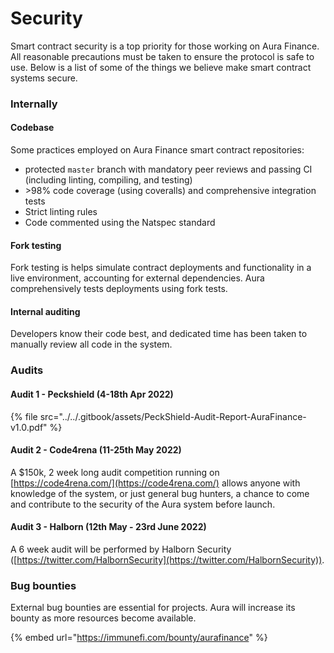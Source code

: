 # Security

Smart contract security is a top priority for those working on Aura Finance. All reasonable precautions must be taken to ensure the protocol is safe to use. Below is a list of some of the things we believe make smart contract systems secure.

### Internally

#### Codebase

Some practices employed on Aura Finance smart contract repositories:

* protected `master` branch with mandatory peer reviews and passing CI (including linting, compiling, and testing)
* \>98% code coverage (using coveralls) and comprehensive integration tests
* Strict linting rules
* Code commented using the Natspec standard

#### Fork testing

Fork testing is helps simulate contract deployments and functionality in a live environment, accounting for external dependencies. Aura comprehensively tests deployments using fork tests.

#### Internal auditing

Developers know their code best, and dedicated time has been taken to manually review all code in the system.



### Audits

#### Audit 1 - Peckshield (4-18th Apr 2022)

{% file src="../../.gitbook/assets/PeckShield-Audit-Report-AuraFinance-v1.0.pdf" %}

#### Audit 2 - Code4rena (11-25th May 2022)

A $150k, 2 week long audit competition running on [https://code4rena.com/](https://code4rena.com/) allows anyone with knowledge of the system, or just general bug hunters, a chance to come and contribute to the security of the Aura system before launch.



#### Audit 3 - Halborn (12th May - 23rd June 2022)

A 6 week audit will be performed by Halborn Security ([https://twitter.com/HalbornSecurity](https://twitter.com/HalbornSecurity)).



### Bug bounties

External bug bounties are essential for projects. Aura will increase its bounty as more resources become available.

{% embed url="https://immunefi.com/bounty/aurafinance" %}

